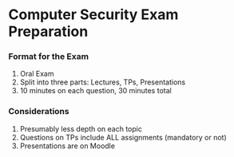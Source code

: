 # Computer Security Exam Preparation

### Format for the Exam
1. Oral Exam
2. Split into three parts: Lectures, TPs, Presentations
3. 10 minutes on each question, 30 minutes total

### Considerations
1. Presumably less depth on each topic
2. Questions on TPs include ALL assignments (mandatory or not)
3. Presentations are on Moodle
